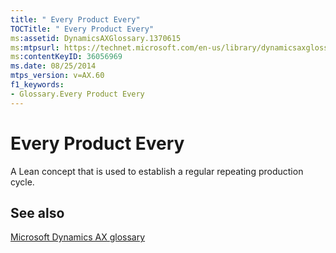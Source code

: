 ```yaml
---
title: " Every Product Every"
TOCTitle: " Every Product Every"
ms:assetid: DynamicsAXGlossary.1370615
ms:mtpsurl: https://technet.microsoft.com/en-us/library/dynamicsaxglossary.1370615(v=AX.60)
ms:contentKeyID: 36056969
ms.date: 08/25/2014
mtps_version: v=AX.60
f1_keywords:
- Glossary.Every Product Every
---
```


# Every Product Every

A Lean concept that is used to establish a regular repeating production cycle.

## See also

[Microsoft Dynamics AX glossary](glossary/microsoft-dynamics-ax-glossary.md)

  


